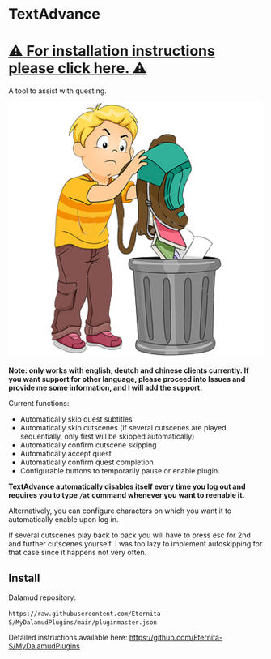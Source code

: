 # TextAdvance
# [⚠ For installation instructions please click here. ⚠](https://github.com/Eternita-S/MyDalamudPlugins#installation)
A tool to assist with questing. 

<p align="center"><img src="https://raw.githubusercontent.com/Eternita-S/MyDalamudPlugins/main/TextAdvance/icon.png"></p>

**Note: only works with english, deutch and chinese clients currently. If you want support for other language, please proceed into Issues and provide me some information, and I will add the support.**

Current functions:
- Automatically skip quest subtitles
- Automatically skip cutscenes (if several cutscenes are played sequentially, only first will be skipped automatically)
- Automatically confirm cutscene skipping
- Automatically accept quest 
- Automatically confirm quest completion
- Configurable buttons to temporarily pause or enable plugin.

**TextAdvance automatically disables itself every time you log out and requires you to type `/at` command whenever you want to reenable it.**

Alternatively, you can configure characters on which you want it to automatically enable upon log in.

If several cutscenes play back to back you will have to press esc for 2nd and further cutscenes yourself. I was too lazy to implement autoskipping for that case since it happens not very often.

## Install
Dalamud repository:

`https://raw.githubusercontent.com/Eternita-S/MyDalamudPlugins/main/pluginmaster.json`

Detailed instructions available here: https://github.com/Eternita-S/MyDalamudPlugins
